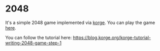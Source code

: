 # 2048

It's a simple 2048 game implemented via [korge](https://korge.org/). You can play the game [here](https://rezmike.github.io/2048/).

You can follow the tutorial here: <https://blog.korge.org/korge-tutorial-writing-2048-game-step-1>
